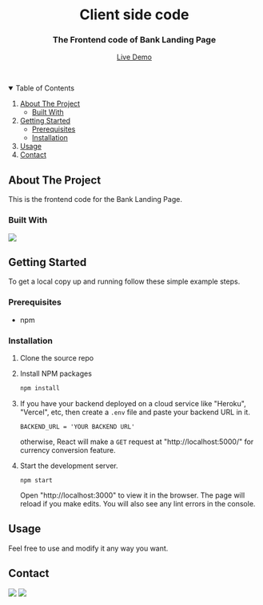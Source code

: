 <p align="center">
  <h1 align="center">Client side code</h1>

  <p align="center">
    <h3 align="center">The Frontend code of Bank Landing Page</h3>
    <p align="center" >
      <a href="https://my-bank-frontend.vercel.app/">Live Demo</a>
    </p>
    <br />
  </p>
</p>



<!-- TABLE OF CONTENTS -->
<details open="open">
  <summary>Table of Contents</summary>
  <ol>
    <li>
      <a href="#about-the-project">About The Project</a>
      <ul>
        <li><a href="#built-with">Built With</a></li>
      </ul>
    </li>
    <li>
      <a href="#getting-started">Getting Started</a>
      <ul>
        <li><a href="#prerequisites">Prerequisites</a></li>
        <li><a href="#installation">Installation</a></li>
      </ul>
    </li>
    <li><a href="#usage">Usage</a></li>
    <li><a href="#contact">Contact</a></li>
  </ol>
</details>



<!-- ABOUT THE PROJECT -->
## About The Project

This is the frontend code for the Bank Landing Page.

### Built With
[<img src="https://img.shields.io/badge/React-20232A?style=for-the-badge&logo=react&logoColor=61DAFB">](https://reactjs.org/)
<br />


<!-- GETTING STARTED -->
## Getting Started

To get a local copy up and running follow these simple example steps.

### Prerequisites

* npm

### Installation

1. Clone the source repo
2. Install NPM packages
   ```sh
   npm install
   ```
3. If you have your backend deployed on a cloud service like "Heroku", "Vercel", etc, then create a `.env` file and paste your backend URL in it.
   ```JS
   BACKEND_URL = 'YOUR BACKEND URL'
   ```
   otherwise, React will make a `GET` request at "http://localhost:5000/" for currency conversion feature.

4. Start the development server.
   ```JS
   npm start
   ```
   Open "http://localhost:3000" to view it in the browser. The page will reload if you make edits. You will also see any lint errors in the console.



<!-- USAGE EXAMPLES -->
## Usage

Feel free to use and modify it any way you want.



<!-- CONTACT -->
## Contact

[<img src="https://img.shields.io/badge/LinkedIn-0077B5?style=for-the-badge&logo=linkedin&logoColor=white">](https://www.linkedin.com/in/siddhant-kumar-singh-/) [<img src="https://img.shields.io/badge/Gmail-D14836?style=for-the-badge&logo=gmail&logoColor=white"></img>](mailto:singhsiddhantkumar@gmail.com)
